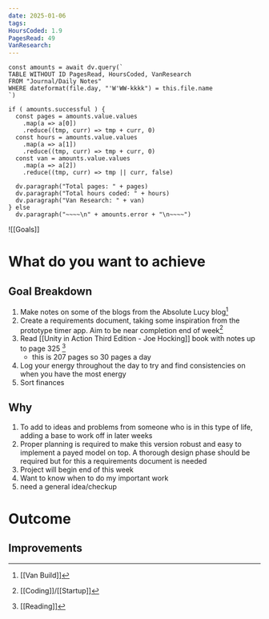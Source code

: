 ```yaml
---
date: 2025-01-06
tags: 
HoursCoded: 1.9
PagesRead: 49
VanResearch:
---
```

```dataviewjs
const amounts = await dv.query(`
TABLE WITHOUT ID PagesRead, HoursCoded, VanResearch
FROM "Journal/Daily Notes"
WHERE dateformat(file.day, "'W'WW-kkkk") = this.file.name
`)

if ( amounts.successful ) {
  const pages = amounts.value.values
    .map(a => a[0])
    .reduce((tmp, curr) => tmp + curr, 0)
  const hours = amounts.value.values
    .map(a => a[1])
    .reduce((tmp, curr) => tmp + curr, 0)
  const van = amounts.value.values
    .map(a => a[2])
    .reduce((tmp, curr) => tmp || curr, false)

  dv.paragraph("Total pages: " + pages)
  dv.paragraph("Total hours coded: " + hours)
  dv.paragraph("Van Research: " + van)
} else
  dv.paragraph("~~~~\n" + amounts.error + "\n~~~~")

```

![[Goals]]
# What do you want to achieve
## Goal Breakdown
1. Make notes on some of the blogs from the Absolute Lucy blog[^1]
2. Create a requirements document, taking some inspiration from the prototype timer app. Aim to be near completion end of week[^2]
3. Read [[Unity in Action Third Edition - Joe Hocking]] book with notes up to page 325 [^3]
	- this is 207 pages so 30 pages a day
4. Log your energy throughout the day to try and find consistencies on when you have the most energy
5. Sort finances
## Why
1. To add to ideas and problems from someone who is in this type of life, adding a base to work off in later weeks 
2. Proper planning is required to make this version robust and easy to implement a payed model on top. A thorough design phase should be required but for this a requirements document is needed
3. Project will begin end of this week
4. Want to know when to do my important work
5. need a general idea/checkup 
# Outcome
## Improvements
[^1]: [[Van Build]]
[^2]: [[Coding]]/[[Startup]]
[^3]: [[Reading]]